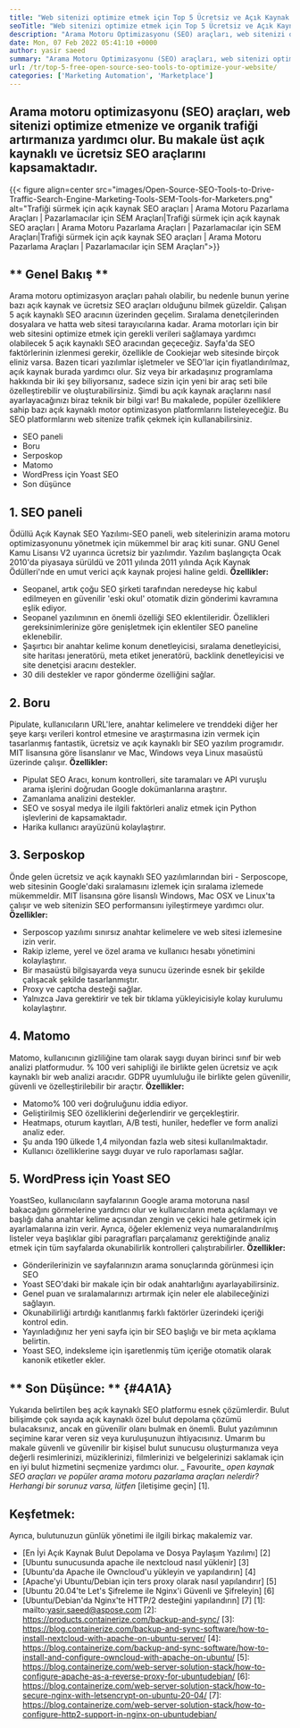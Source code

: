 ```yaml
---
title: "Web sitenizi optimize etmek için Top 5 Ücretsiz ve Açık Kaynak SEO Araçları '" 
seoTitle: "Web sitenizi optimize etmek için Top 5 Ücretsiz ve Açık Kaynak SEO Araçları" 
description: "Arama Motoru Optimizasyonu (SEO) araçları, web sitenizi optimize etmenize ve organik trafiği artırmanıza yardımcı olur. Bu makale popüler açık kaynaklı SEO araçlarını kapsamaktadır." 
date: Mon, 07 Feb 2022 05:41:10 +0000
author: yasir saeed
summary: "Arama Motoru Optimizasyonu (SEO) araçları, web sitenizi optimize etmenize ve organik trafiği artırmanıza yardımcı olur. Bu makale üst açık kaynaklı ve ücretsiz SEO araçlarını kapsamaktadır." 
url: /tr/top-5-free-open-source-seo-tools-to-optimize-your-website/
categories: ['Marketing Automation', 'Marketplace']
---
```


## Arama motoru optimizasyonu (SEO) araçları, web sitenizi optimize etmenize ve organik trafiği artırmanıza yardımcı olur. Bu makale üst açık kaynaklı ve ücretsiz SEO araçlarını kapsamaktadır.

{{< figure align=center src="images/Open-Source-SEO-Tools-to-Drive-Traffic-Search-Engine-Marketing-Tools-SEM-Tools-for-Marketers.png" alt="Trafiği sürmek için açık kaynak SEO araçları | Arama Motoru Pazarlama Araçları | Pazarlamacılar için SEM Araçları|Trafiği sürmek için açık kaynak SEO araçları | Arama Motoru Pazarlama Araçları | Pazarlamacılar için SEM Araçları|Trafiği sürmek için açık kaynak SEO araçları | Arama Motoru Pazarlama Araçları | Pazarlamacılar için SEM Araçları">}}


## ** Genel Bakış **
Arama motoru optimizasyon araçları pahalı olabilir, bu nedenle bunun yerine bazı açık kaynak ve ücretsiz SEO araçları olduğunu bilmek güzeldir. Çalışan 5 açık kaynaklı SEO aracının üzerinden geçelim. Sıralama denetçilerinden dosyalara ve hatta web sitesi tarayıcılarına kadar. Arama motorları için bir web sitesini optimize etmek için gerekli verileri sağlamaya yardımcı olabilecek 5 açık kaynaklı SEO aracından geçeceğiz.
Sayfa'da SEO faktörlerinin izlenmesi gerekir, özellikle de Cookiejar web sitesinde birçok eliniz varsa. Bazen ticari yazılımlar işletmeler ve SEO'lar için fiyatlandırılmaz, açık kaynak burada yardımcı olur. Siz veya bir arkadaşınız programlama hakkında bir iki şey biliyorsanız, sadece sizin için yeni bir araç seti bile özelleştirebilir ve oluşturabilirsiniz. Şimdi bu açık kaynak araçlarını nasıl ayarlayacağınızı biraz teknik bir bilgi var!
Bu makalede, popüler özelliklere sahip bazı açık kaynaklı motor optimizasyon platformlarını listeleyeceğiz. Bu SEO platformlarını web sitenize trafik çekmek için kullanabilirsiniz.
  * SEO paneli
  * Boru
  * Serposkop
  * Matomo
  * WordPress için Yoast SEO
  * Son düşünce

## 1. SEO paneli
Ödüllü Açık Kaynak SEO Yazılımı-SEO paneli, web sitelerinizin arama motoru optimizasyonunu yönetmek için mükemmel bir araç kiti sunar. GNU Genel Kamu Lisansı V2 uyarınca ücretsiz bir yazılımdır. Yazılım başlangıçta Ocak 2010'da piyasaya sürüldü ve 2011 yılında 2011 yılında Açık Kaynak Ödülleri'nde en umut verici açık kaynak projesi haline geldi.
**Özellikler:**
  * Seopanel, artık çoğu SEO şirketi tarafından neredeyse hiç kabul edilmeyen en güvenilir 'eski okul' otomatik dizin gönderimi kavramına eşlik ediyor.
  * Seopanel yazılımının en önemli özelliği SEO eklentileridir. Özellikleri gereksinimlerinize göre genişletmek için eklentiler SEO paneline eklenebilir.
  * Şaşırtıcı bir anahtar kelime konum denetleyicisi, sıralama denetleyicisi, site haritası jeneratörü, meta etiket jeneratörü, backlink denetleyicisi ve site denetçisi aracını destekler.
  * 30 dili destekler ve rapor gönderme özelliğini sağlar.

## 2. Boru
Pipulate, kullanıcıların URL'lere, anahtar kelimelere ve trenddeki diğer her şeye karşı verileri kontrol etmesine ve araştırmasına izin vermek için tasarlanmış fantastik, ücretsiz ve açık kaynaklı bir SEO yazılım programıdır. MIT lisansına göre lisanslanır ve Mac, Windows veya Linux masaüstü üzerinde çalışır.
****Özellikler**:**
  * Pipulat SEO Aracı, konum kontrolleri, site taramaları ve API vuruşlu arama işlerini doğrudan Google dokümanlarına araştırır.
  * Zamanlama analizini destekler.
  * SEO ve sosyal medya ile ilgili faktörleri analiz etmek için Python işlevlerini de kapsamaktadır.
  * Harika kullanıcı arayüzünü kolaylaştırır.

## 3. Serposkop
Önde gelen ücretsiz ve açık kaynaklı SEO yazılımlarından biri - Serposcope, web sitesinin Google'daki sıralamasını izlemek için sıralama izlemede mükemmeldir. MIT lisansına göre lisanslı Windows, Mac OSX ve Linux'ta çalışır ve web sitenizin SEO performansını iyileştirmeye yardımcı olur.
****Özellikler**:**
  * Serposcop yazılımı sınırsız anahtar kelimelere ve web sitesi izlemesine izin verir.
  * Rakip izleme, yerel ve özel arama ve kullanıcı hesabı yönetimini kolaylaştırır.
  * Bir masaüstü bilgisayarda veya sunucu üzerinde esnek bir şekilde çalışacak şekilde tasarlanmıştır.
  * Proxy ve captcha desteği sağlar.
  * Yalnızca Java gerektirir ve tek bir tıklama yükleyicisiyle kolay kurulumu kolaylaştırır.

## 4. Matomo
Matomo, kullanıcının gizliliğine tam olarak saygı duyan birinci sınıf bir web analizi platformudur. % 100 veri sahipliği ile birlikte gelen ücretsiz ve açık kaynaklı bir web analizi aracıdır. GDPR uyumluluğu ile birlikte gelen güvenilir, güvenli ve özelleştirilebilir bir araçtır.
****Özellikler**:**
  * Matomo% 100 veri doğruluğunu iddia ediyor.
  * Geliştirilmiş SEO özelliklerini değerlendirir ve gerçekleştirir.
  * Heatmaps, oturum kayıtları, A/B testi, huniler, hedefler ve form analizi analiz eder.
  * Şu anda 190 ülkede 1,4 milyondan fazla web sitesi kullanılmaktadır.
  * Kullanıcı özelliklerine saygı duyar ve rulo raporlaması sağlar.

## 5. WordPress için Yoast SEO
YoastSeo, kullanıcıların sayfalarının Google arama motoruna nasıl bakacağını görmelerine yardımcı olur ve kullanıcıların meta açıklamayı ve başlığı daha anahtar kelime açısından zengin ve çekici hale getirmek için ayarlamalarına izin verir. Ayrıca, öğeler eklemeniz veya numaralandırılmış listeler veya başlıklar gibi paragrafları parçalamanız gerektiğinde analiz etmek için tüm sayfalarda okunabilirlik kontrolleri çalıştırabilirler.
****Özellikler**:**
  * Gönderilerinizin ve sayfalarınızın arama sonuçlarında görünmesi için SEO
  * Yoast SEO'daki bir makale için bir odak anahtarlığını ayarlayabilirsiniz.
  * Genel puan ve sıralamalarınızı artırmak için neler ele alabileceğinizi sağlayın.
  * Okunabilirliği artırdığı kanıtlanmış farklı faktörler üzerindeki içeriği kontrol edin.
  * Yayınladığınız her yeni sayfa için bir SEO başlığı ve bir meta açıklama belirtin.
  * Yoast SEO, indeksleme için işaretlenmiş tüm içeriğe otomatik olarak kanonik etiketler ekler.

## ** Son Düşünce: ** {#4A1A}
Yukarıda belirtilen beş açık kaynaklı SEO platformu esnek çözümlerdir. Bulut bilişimde çok sayıda açık kaynaklı özel bulut depolama çözümü bulacaksınız, ancak en güvenilir olanı bulmak en önemli. Bulut yazılımının seçimine karar veren siz veya kuruluşunuzun ihtiyacısınız. Umarım bu makale güvenli ve güvenilir bir kişisel bulut sunucusu oluşturmanıza veya değerli resimlerinizi, müziklerinizi, filmlerinizi ve belgelerinizi saklamak için en iyi bulut hizmetini seçmenize yardımcı olur.
_ Favourite_ _open kaynak SEO araçları ve popüler arama motoru pazarlama araçları nelerdir? Herhangi bir sorunuz varsa, lütfen_ [iletişime geçin] [1].

## Keşfetmek:
Ayrıca, bulutunuzun günlük yönetimi ile ilgili birkaç makalemiz var.
  * [En İyi Açık Kaynak Bulut Depolama ve Dosya Paylaşım Yazılımı] [2]
  * [Ubuntu sunucusunda apache ile nextcloud nasıl yüklenir] [3]
  * [Ubuntu'da Apache ile Owncloud'u yükleyin ve yapılandırın] [4]
  * [Apache'yi Ubuntu/Debian için ters proxy olarak nasıl yapılandırır] [5]
  * [Ubuntu 20.04'te Let's Şifreleme ile Nginx'i Güvenli ve Şifreleyin] [6]
  * [Ubuntu/Debian'da Nginx'te HTTP/2 desteğini yapılandırın] [7]
[1]: mailto:yasir.saeed@aspose.com
[2]: https://products.containerize.com/backup-and-sync/
[3]: https://blog.containerize.com/backup-and-sync-software/how-to-install-nextcloud-with-apache-on-ubuntu-server/
[4]: https://blog.containerize.com/backup-and-sync-software/how-to-install-and-configure-owncloud-with-apache-on-ubuntu/
[5]: https://blog.containerize.com/web-server-solution-stack/how-to-configure-apache-as-a-reverse-proxy-for-ubuntudebian/
[6]: https://blog.containerize.com/web-server-solution-stack/how-to-secure-nginx-with-letsencrypt-on-ubuntu-20-04/
[7]: https://blog.containerize.com/web-server-solution-stack/how-to-configure-http2-support-in-nginx-on-ubuntudebian/
